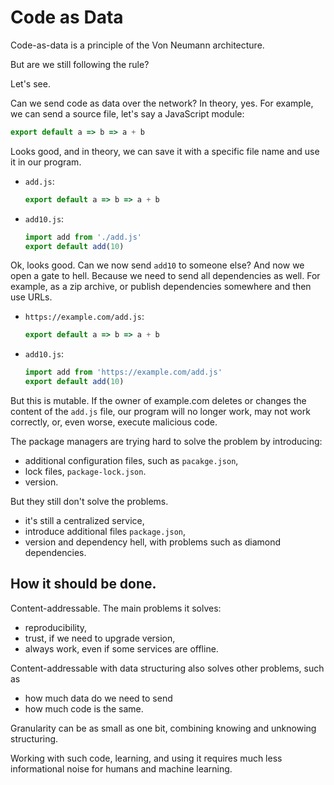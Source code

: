 # Code as Data

Code-as-data is a principle of the Von Neumann architecture.

But are we still following the rule?

Let's see.

Can we send code as data over the network? In theory, yes. For example, we can send a source file, let's say a JavaScript module:

```js
export default a => b => a + b
```

Looks good, and in theory, we can save it with a specific file name and use it in our program.

- `add.js`:
  ```js
  export default a => b => a + b
  ```
- `add10.js`:
  ```js
  import add from './add.js'
  export default add(10)
  ```

Ok, looks good. Can we now send `add10` to someone else? And now we open a gate to hell. Because we need to send all dependencies as well. For example, as a zip archive, or publish dependencies somewhere and then use URLs.

- `https://example.com/add.js`:
  ```js
  export default a => b => a + b
  ```
- `add10.js`:
  ```js
  import add from 'https://example.com/add.js'
  export default add(10)
  ```

But this is mutable. If the owner of example.com deletes or changes the content of the `add.js` file, our program will no longer work, may not work correctly, or, even worse, execute malicious code.

The package managers are trying hard to solve the problem by introducing:

- additional configuration files, such as `pacakge.json`,
- lock files, `package-lock.json`.
- version.

But they still don't solve the problems.

- it's still a centralized service,
- introduce additional files `package.json`,
- version and dependency hell, with problems such as diamond dependencies.

## How it should be done.

Content-addressable. The main problems it solves:

- reproducibility,
- trust, if we need to upgrade version,
- always work, even if some services are offline.

Content-addressable with data structuring also solves other problems, such as

- how much data do we need to send
- how much code is the same.

Granularity can be as small as one bit, combining knowing and unknowing structuring.

Working with such code, learning, and using it requires much less informational noise for humans and machine learning.

